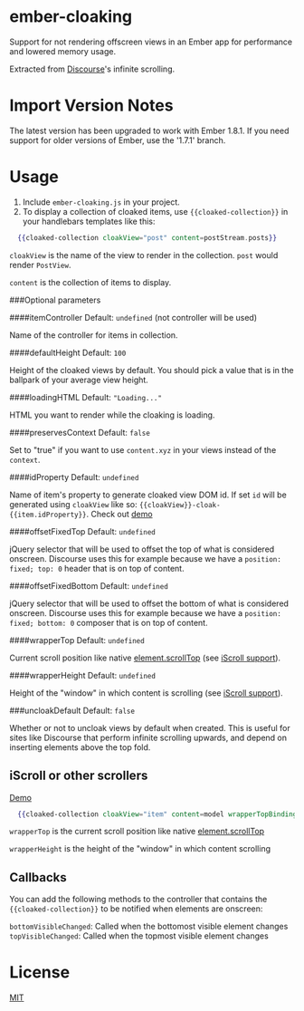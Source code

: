 ember-cloaking
==============

Support for not rendering offscreen views in an Ember app for performance and
lowered memory usage.

Extracted from [Discourse](https://github.com/discourse/discourse)'s infinite scrolling.

Import Version Notes
====================

The latest version has been upgraded to work with Ember 1.8.1. If you need support for older
versions of Ember, use the '1.7.1' branch.

Usage
=====

1. Include `ember-cloaking.js` in your project.
2. To display a collection of cloaked items, use `{{cloaked-collection}}` in your handlebars templates like this:

```handlebars
  {{cloaked-collection cloakView="post" content=postStream.posts}}
```

`cloakView` is the name of the view to render in the collection. `post` would render `PostView`.

`content` is the collection of items to display.

###Optional parameters

####itemController
Default: `undefined` (not controller will be used)

Name of the controller for items in collection.


####defaultHeight
Default: `100` 

Height of the cloaked views by default. You should pick a value that is in the ballpark of
your average view height.


####loadingHTML
Default: `"Loading..."`

HTML you want to render while the cloaking is loading.


####preservesContext
Default: `false`

Set to "true" if you want to use `content.xyz` in your views instead of the `context`.


####idProperty
Default: `undefined`

Name of item's property to generate cloaked view DOM id. If set `id` will be generated using `cloakView` like so: `{{cloakView}}-cloak-{{item.idProperty}}`. Check out [demo](/demos/iscroll.html)


####offsetFixedTop
Default: `undefined`

jQuery selector that will be used to offset the top of what is considered onscreen. Discourse uses this for example because we have a `position: fixed; top: 0` header that is on top of content.

####offsetFixedBottom
Default: `undefined`

jQuery selector that will be used to offset the bottom of what is considered onscreen. Discourse uses this for example because we have a `position: fixed; bottom: 0` composer that is on top of content.


####wrapperTop
Default: `undefined`

Current scroll position like native [element.scrollTop](https://developer.mozilla.org/en-US/docs/Web/API/Element.scrollTop) (see [iScroll support](#iscroll-or-other-scrollers)).


####wrapperHeight
Default: `undefined`

Height of the "window" in which content is scrolling (see [iScroll support](#iscroll-or-other-scrollers)).


###uncloakDefault
Default: `false`

Whether or not to uncloak views by default when created. This is useful for sites like Discourse
that perform infinite scrolling upwards, and depend on inserting elements above the top fold.

iScroll or other scrollers
--------------------------

[Demo](/demos/iscroll.html)

```handlebars
  {{cloaked-collection cloakView="item" content=model wrapperTopBinding="view.scrollTop" wrapperHeightBinding="view.height"}}
```

`wrapperTop` is the current scroll position like native [element.scrollTop](https://developer.mozilla.org/en-US/docs/Web/API/Element.scrollTop)

`wrapperHeight` is the height of the "window" in which content scrolling

Callbacks
---------

You can add the following methods to the controller that contains the `{{cloaked-collection}}` to be notified when elements are onscreen:

`bottomVisibleChanged`: Called when the bottomost visible element changes
`topVisibleChanged`: Called when the topmost visible element changes

License
=======
[MIT](/LICENSE)
